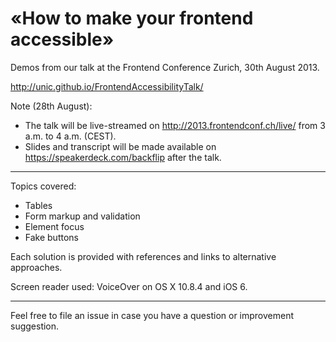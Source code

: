 «How to make your frontend accessible» 
======================================

Demos from our talk at the Frontend Conference Zurich, 30th August 2013.

http://unic.github.io/FrontendAccessibilityTalk/

Note (28th August): 
- The talk will be live-streamed on http://2013.frontendconf.ch/live/ from 3 a.m. to 4 a.m. (CEST).
- Slides and transcript will be made available on https://speakerdeck.com/backflip after the talk. 

--------

Topics covered:
- Tables
- Form markup and validation
- Element focus
- Fake buttons

Each solution is provided with references and links to alternative approaches.

Screen reader used: VoiceOver on OS X 10.8.4 and iOS 6.

---------

Feel free to file an issue in case you have a question or improvement suggestion.